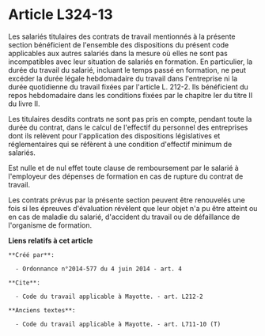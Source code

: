 # Article L324-13

Les salariés titulaires des contrats de travail mentionnés à la présente section bénéficient de l'ensemble des dispositions
du présent code applicables aux autres salariés dans la mesure où elles ne sont pas incompatibles avec leur situation de
salariés en formation. En particulier, la durée du travail du salarié, incluant le temps passé en formation, ne peut excéder
la durée légale hebdomadaire du travail dans l'entreprise ni la durée quotidienne du travail fixées par l'article L. 212-2.
Ils bénéficient du repos hebdomadaire dans les conditions fixées par le chapitre Ier du titre II du livre II. 

Les titulaires desdits contrats ne sont pas pris en compte, pendant toute la durée du contrat, dans le calcul de l'effectif
du personnel des entreprises dont ils relèvent pour l'application des dispositions législatives et réglementaires qui se
réfèrent à une condition d'effectif minimum de salariés. 

Est nulle et de nul effet toute clause de remboursement par le salarié à l'employeur des dépenses de formation en cas de
rupture du contrat de travail. 

Les contrats prévus par la présente section peuvent être renouvelés une fois si les épreuves d'évaluation révèlent que leur
objet n'a pu être atteint ou en cas de maladie du salarié, d'accident du travail ou de défaillance de l'organisme de
formation.

**Liens relatifs à cet article**

	**Créé par**:

	  - Ordonnance n°2014-577 du 4 juin 2014 - art. 4

	**Cite**:

	  - Code du travail applicable à Mayotte. - art. L212-2

	**Anciens textes**:

	  - Code du travail applicable à Mayotte. - art. L711-10 (T)
